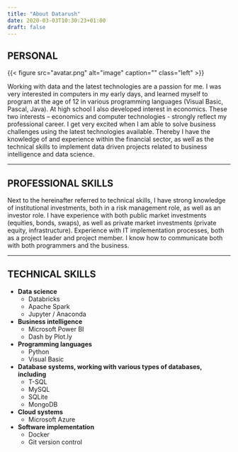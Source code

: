 ```yaml
---
title: "About Datarush"
date: 2020-03-03T10:30:23+01:00
draft: false
---
```




## PERSONAL

{{< figure src="avatar.png" alt="image" caption="" class="left" >}}

Working with data and the latest technologies are a passion for me. I was very interested in computers in my early days, and learned myself to program at the age of 12 in various programming languages (Visual Basic, Pascal, Java). At high school I also developed interest in economics. These two interests – economics and computer technologies -  strongly reflect my professional career. I get very excited when I am able to solve business challenges using the latest technologies available. Thereby I have the knowledge of and experience within the financial sector, as well as the technical skills to implement data driven projects related to business intelligence and data science.

---

## PROFESSIONAL SKILLS

Next to the hereinafter referred to technical skills, I have strong knowledge of institutional investments, both in a risk management role, as well as an investor role. I have experience with both public market investments (equities, bonds, swaps), as well as private market investments (private equity, infrastructure). Experience with IT implementation processes, both as a project leader and project member. I know how to communicate both with both programmers and the business.

---

## TECHNICAL SKILLS

* **Data science**
  * Databricks
  * Apache Spark
  * Jupyter / Anaconda
* **Business intelligence**
  * Microsoft Power BI
  * Dash by Plot.ly
* **Programming languages**
  * Python
  * Visual Basic
* **Database systems, working with various types of databases, including**
  *  T-SQL
  *  MySQL
  *  SQLite
  *  MongoDB
* **Cloud systems**
  * Microsoft Azure
* **Software implementation**
  * Docker
  * Git version control